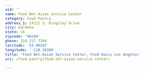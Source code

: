 ```yaml
---
uid: ''
name: Food Net-Asian Service Center
category: Food Pantry
address_1: 14112 S. Kingsley Drive
city: Gardena
state: CA
zipcode: '90249'
phone: 310.217.7300
latitude: '33.90287'
longitude: '-118.30389'
title: 'Food Net-Asian Service Center, Food Oasis Los Angeles'
uri: /food-pantry/food-net-asian-service-center/

---
```

